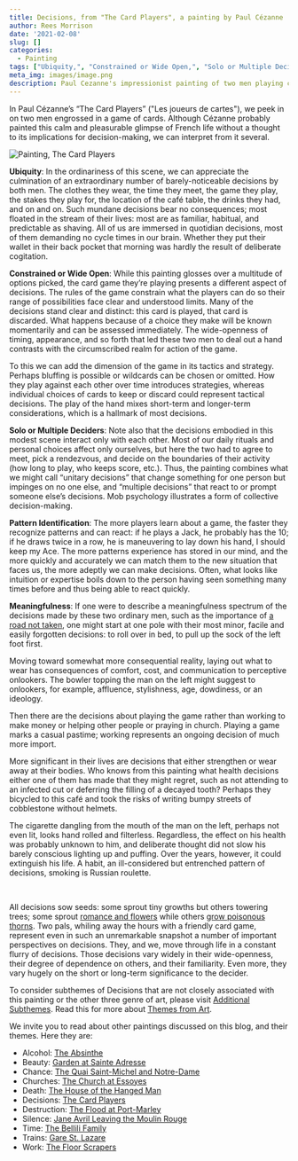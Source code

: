 ```yaml
---
title: Decisions, from "The Card Players", a painting by Paul Cézanne
author: Rees Morrison
date: '2021-02-08'
slug: []
categories:
  - Painting
tags: ["Ubiquity,", "Constrained or Wide Open,", "Solo or Multiple Deciders,", "Pattern Identification,", "Meaningfulness", ]
meta_img: images/image.png
description: Paul Cezanne's impressionist painting of two men playing cards in a cafe. 
---
```


In Paul Cézanne’s “The Card Players” ("Les joueurs de cartes"), we peek in on two men engrossed in a game of cards.  Although Cézanne probably painted this calm and pleasurable glimpse of French life without a thought to its implications for decision-making, we can interpret from it several.

<!--more-->

![Painting, The Card Players](/media/DecisionsCardPlayers.png)

**Ubiquity**:  In the ordinariness of this scene, we can appreciate the culmination of an extraordinary number of barely-noticeable decisions by both men. The clothes they wear, the time they meet, the game they play, the stakes they play for, the location of the café table, the drinks they had, and on and on.  Such mundane decisions bear no consequences; most floated in the stream of their lives: most are as familiar, habitual, and predictable as shaving. All of us are immersed in quotidian decisions, most of them demanding no cycle times in our brain. Whether they put their wallet in their back pocket that morning was hardly the result of deliberate cogitation.

**Constrained or Wide Open**:  While this painting glosses over a multitude of options picked, the card game they’re playing presents a different aspect of decisions.  The rules of the game constrain what the players can do so their range of possibilities face clear and understood limits.  Many of the decisions stand clear and distinct: this card is played, that card is discarded.  What happens because of a choice they make will be known momentarily and can be assessed immediately. The wide-openness of timing, appearance, and so forth that led these two men to deal out a hand contrasts with the circumscribed realm for action of the game.  

To this we can add the dimension of the game in its tactics and strategy. Perhaps bluffing is possible or  wildcards can be chosen or omitted. How they play against each other over time introduces strategies, whereas individual choices of cards to keep or discard could represent tactical decisions. The play of the hand mixes short-term and longer-term considerations, which is a hallmark of most decisions.

**Solo or Multiple Deciders**:  Note also that the decisions embodied in this modest scene interact only with each other.  Most of our daily rituals and personal choices affect only ourselves, but here the two had to agree to meet, pick a rendezvous, and decide on the boundaries of their activity (how long to play, who keeps score, etc.). Thus, the painting combines what we might call “unitary decisions” that change something for one person but impinges on no one else, and “multiple decisions” that react to or prompt someone else’s decisions.  Mob psychology illustrates a form of collective decision-making.

**Pattern Identification**:  The more players learn about a game, the faster they recognize patterns and can react: if he plays a Jack, he probably has the 10; if he draws twice in a row, he is maneuvering to lay down his hand, I should keep my Ace.  The more patterns experience has stored in our mind, and the more quickly and accurately we can match them to the new situation that faces us, the more adeptly we can make decisions.  Often, what looks like intuition or expertise boils down to the person having seen something many times before and thus being able to react quickly.

**Meaningfulness**:  If one were to describe a meaningfulness spectrum of the decisions made by these two ordinary men, such as the importance of [a road not taken](https://themesfromart.com/blog/2021-02-08-decisions-from-the-road-not-taken-a-poem-by-robert-frost/decisionsroadfrost/), one might start at one pole with their most minor, facile and easily forgotten decisions: to roll over in bed, to pull up the sock of the left foot first. 

  Moving toward somewhat more consequential reality, laying out what to wear has consequences of comfort, cost, and communication to perceptive onlookers. The bowler topping the man on the left might suggest to onlookers, for example, affluence, stylishness, age, dowdiness, or an ideology. 

  Then there are the decisions about playing the game rather than working to make money or helping other people or praying in church.  Playing a game marks a casual pastime; working represents an ongoing decision of much more import. 

  More significant in their lives are decisions that either strengthen or wear away at their bodies.  Who knows from this painting what health decisions either one of them has made that they might regret, such as not attending to an infected cut or deferring the filling of a decayed tooth? Perhaps they bicycled to this café and took the risks of writing bumpy streets of cobblestone without helmets.

  The cigarette dangling from the mouth of the man on the left, perhaps not even lit, looks hand rolled and filterless.  Regardless, the effect on his health was probably unknown to him, and deliberate thought did not slow his barely conscious lighting up and puffing.  Over the years, however, it could extinguish his life. A habit, an ill-considered but entrenched pattern of decisions, smoking is Russian roulette.  

&nbsp;

All decisions sow seeds: some sprout tiny growths but others towering trees; some sprout [romance and flowers](https://themesfromart.com/blog/2021-02-08-decisions-from-do-you-believe-in-magic-a-song-by-the-lovin-spoonful/decisionsmagicspoonful/) while others [grow poisonous thorns](https://themesfromart.com/blog/2021-02-08-decisions-sophie-s-choice-with-meryl-streep/decisionssophies/). Two pals, whiling away the hours with a friendly card game, represent even in such an unremarkable snapshot a number of important perspectives on decisions.   They, and we, move through life in a constant flurry of decisions.   Those decisions vary widely in their wide-openness, their degree of dependence on others, and their familiarity.  Even more, they vary hugely on the short or long-term significance to the decider.

To consider subthemes of Decisions that are not closely associated with this painting or the other three genre of art, please visit [Additional Subthemes](https://themesfromart.com/blog/2021-02-10-decisions-a-wider-angle-view/decisionswiderangle/).  Read this for more about [Themes from Art](http://bit.ly/3sRXopI). 

We invite you to read about other paintings discussed on this blog, and their themes.  Here they are: 

* Alcohol: [The Absinthe](https://themesfromart.com/post/2021-02-03-alcohol-absinthe-degas/alcoholabsinthedegas/)
* Beauty: [Garden at Sainte Adresse](https://themesfromart.com/post/2021-04-21-beauty-garden-at-sainte-adresse-from-a-painting-by-claude-monet/beautystadress/)
* Chance: [The Quai Saint-Michel and Notre-Dame](http://localhost:4321/post/2021-03-14-chancechurch/chancechurch/)
* Churches: [The Church at Essoyes](https://themesfromart.com/post/2021-05-21-churches-from-the-church-at-essoyes-a-painting-by-pierre-auguste-renoir/churchesrenoir/)  
* Death: [The House of the Hanged Man](https://themesfromart.com/post/2021-05-03-death-from-house-of-the-hanged-man-a-painting-by-paul-cezanne/deathhanged/)
* Decisions: [The Card Players](https://themesfromart.com/post/2021-02-08-decisions-the-card-players-a-painting-by-paul-cezanne/decisionscardplayerscezanne/)
* Destruction: [The Flood at Port-Marley](https://themesfromart.com/post/2021-02-18-destruction-from-flood-at-port-marly-a-painting-by-alfred-sisley/destructionflood/)
* Silence: [Jane Avril Leaving the Moulin Rouge](https://themesfromart.com/post/silenceavril/)
* Time:	[The Bellili Family](https://themesfromart.com/post/2021-03-08-time-from-the-bellili-family-by-edgar-degas/timebellili/)
* Trains: [Gare St. Lazare](https://themesfromart.com/post/2021-05-10-trainslazare/trainslazare/)     
* Work:	 [The Floor Scrapers](https://themesfromart.com/post/2021-02-26-workscrapers/workscrapers/)


